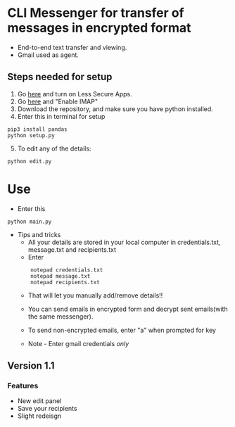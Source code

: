 # CLI Messenger for transfer of messages in encrypted format
- End-to-end text transfer and viewing. 
- Gmail used as agent. 


## Steps needed  for setup
1. Go [here](https://myaccount.google.com/lesssecureapps?pli=1&rapt=AEjHL4OB0tZ7ZJARqV-_kI_ePvVpf-MQGOxWf7Sol2BjdsfWBNzIMPoavfdbUY_zGwV17bhPyJTLKJKYE5VrU2egh9F4zBxP-A) and turn on Less Secure Apps.
2. Go [here](https://mail.google.com/mail/u/0/?tab=rm&ogbl#settings/fwdandpop) and "Enable IMAP"
3. Download the repository, and make sure you have python installed.
4. Enter this in terminal for setup
```
pip3 install pandas
python setup.py

```
5. To edit any of the details:
```
python edit.py
```
# Use 

- Enter this 
```
python main.py
```
- Tips and tricks
    - All your details are stored in your local computer in credentials.txt, message.txt and recipients.txt
    - Enter 
    ```
        notepad credentials.txt
        notepad message.txt
        notepad recipients.txt

    ``` 
    - That will let you manually add/remove details!!

    - You can send emails in encrypted form and decrypt sent emails(with the same messenger). 
    - To send non-encrypted emails, enter "a" when prompted for key
    - Note - Enter gmail credentials *only*



## Version 1.1
### Features 
- New edit panel
- Save your recipients
- Slight redeisgn






